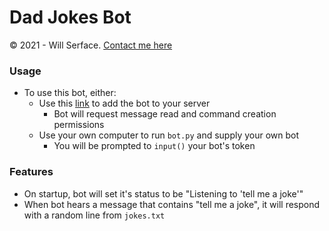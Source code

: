 # Dad Jokes Bot
© 2021 - Will Serface. [Contact me here](https://www.willserface.com/contact)

### Usage
 - To use this bot, either:
   - Use this [link](https://discord.com/oauth2/authorize?client_id=908798748493217843&permissions=2048&scope=bot%20applications.commands) to add the bot to your server
     - Bot will request message read and command creation permissions
   - Use your own computer to run `bot.py` and supply your own bot
     - You will be prompted to `input()` your bot's token

### Features
 - On startup, bot will set it's status to be "Listening to 'tell me a joke'"
 - When bot hears a message that contains "tell me a joke", it will respond with a random line from `jokes.txt`
